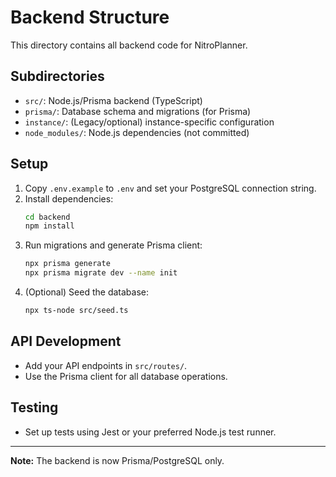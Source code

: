 # Backend Structure

This directory contains all backend code for NitroPlanner.

## Subdirectories
- `src/`: Node.js/Prisma backend (TypeScript)
- `prisma/`: Database schema and migrations (for Prisma)
- `instance/`: (Legacy/optional) instance-specific configuration
- `node_modules/`: Node.js dependencies (not committed)

## Setup
1. Copy `.env.example` to `.env` and set your PostgreSQL connection string.
2. Install dependencies:
   ```bash
   cd backend
   npm install
   ```
3. Run migrations and generate Prisma client:
   ```bash
   npx prisma generate
   npx prisma migrate dev --name init
   ```
4. (Optional) Seed the database:
   ```bash
   npx ts-node src/seed.ts
   ```

## API Development
- Add your API endpoints in `src/routes/`.
- Use the Prisma client for all database operations.

## Testing
- Set up tests using Jest or your preferred Node.js test runner.

---
**Note:** The backend is now Prisma/PostgreSQL only. 